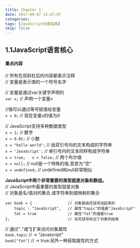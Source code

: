 ```yaml
---
title: Chapter 1
date: 2017-09-07 13:47:07
categories:
tags: [JavaScript权威指南]
skip: false
---
```

## 1.1JavaScript语言核心
#### 重点内容
//  所有在双斜杠后的内容都表示注释   
//  变量是表示值的一个符号名字  

//  变量是通过var关键字声明的   
`var x;`    //  声明一个变量x  

//值可以通过等号赋值给变量  
`x = 0;`    //  现在变量x的值为0 
 
//  JavaScript支持多种数据类型  
`x = 1;`        //  数字  
`x = 0.01;`     // 小数  
`x = "hello world";`    //  由双引号内的文本构成的字符串  
`x = 'JavaScript';`     //  单引号内的文本同样构成字符串  
`x = true;  
 x = false;`    //  两个布尔值  
`x = null;`     //  null是一个特殊的值,意思为"空"  
`x = undefined;`    //  undefined和null非常相似  


**JavaScript中两个非常重要的类型就是对象和数组。**  
//  JavaScript中最重要的类型就是对象  
//  对象是名/值对的集合,或字符串到值映射的集合  
```
var book = {                // 对象是由花括号括起来的
    topic : "JavaScript",   // 属性"topic"的值是"JavaScript"
    fat = true              // 属性"fat"的值是true
};                          // 右花括号标记了对象的结束  
```
 
//  通过"**.**"或"**[ ]**"来访问对象属性  
`book.topic`    //  → "Javascript"  
`book["fat"]`   //  → true:另外一种获取属性的方式
